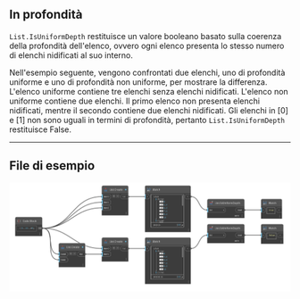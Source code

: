 ## In profondità
`List.IsUniformDepth` restituisce un valore booleano basato sulla coerenza della profondità dell'elenco, ovvero ogni elenco presenta lo stesso numero di elenchi nidificati al suo interno.

Nell'esempio seguente, vengono confrontati due elenchi, uno di profondità uniforme e uno di profondità non uniforme, per mostrare la differenza. L'elenco uniforme contiene tre elenchi senza elenchi nidificati. L'elenco non uniforme contiene due elenchi. Il primo elenco non presenta elenchi nidificati, mentre il secondo contiene due elenchi nidificati. Gli elenchi in [0] e [1] non sono uguali in termini di profondità, pertanto `List.IsUniformDepth` restituisce False.
___
## File di esempio

![List.IsUniformDepth](./DSCore.List.IsUniformDepth_img.jpg)
